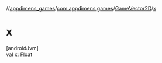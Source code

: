 //[appdimens_games](../../../index.md)/[com.appdimens.games](../index.md)/[GameVector2D](index.md)/[x](x.md)

# x

[androidJvm]\
val [x](x.md): [Float](https://kotlinlang.org/api/core/kotlin-stdlib/kotlin/-float/index.html)
